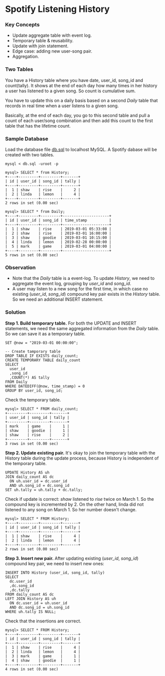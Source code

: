 # Spotify Listening History

### Key Concepts
* Update aggregate table with event log.
* Temporary table & reusability.
* Update with join statement.
* Edge case: adding new user-song pair.
* Aggregation.

### Two Tables
You have a History table where you have date, user_id, song_id and count(tally).
It shows at the end of each day how many times in her history a user has listened to a given song.
So count is cumulative sum.

You have to update this on a daily basis based on a second *Daily* table that records 
in real time when a user listens to a given song.

Basically, at the end of each day, you go to this second table and pull a count 
of each user/song combination and then add this count to the first table that 
has the lifetime count.

### Sample Database
Load the database file [db.sql](db.sql) to localhost MySQL. A Spotify dabase will be created with two tables. 
```
mysql < db.sql -uroot -p
```

```
mysql> SELECT * from History;
+----+---------+---------+-------+
| id | user_id | song_id | tally |
+----+---------+---------+-------+
|  1 | shaw    | rise    |     2 |
|  2 | linda   | lemon   |     4 |
+----+---------+---------+-------+
2 rows in set (0.00 sec)

mysql> SELECT * from Daily;
+----+---------+---------+---------------------+
| id | user_id | song_id | time_stamp          |
+----+---------+---------+---------------------+
|  1 | shaw    | rise    | 2019-03-01 05:33:08 |
|  2 | shaw    | rise    | 2019-03-01 16:00:00 |
|  3 | shaw    | goodie  | 2019-03-01 10:15:00 |
|  4 | linda   | lemon   | 2019-02-28 00:00:00 |
|  5 | mark    | game    | 2019-03-01 04:00:00 |
+----+---------+---------+---------------------+
5 rows in set (0.00 sec)
```

### Observation 
* Note that the *Daily* table is a event-log. To update *History*, we need to aggregate the event log, grouping by *user_id* and *song_id*.
* A user may listen to a new song for the first time, in which case no existing (*user_id*, *song_id*) compound key pair exists in the *History* table. So we need an additional INSERT statement.

### Solution
__Step 1. Build temporary table.__ 
For both the UPDATE and INSERT statements, we need the same aggregated information from the *Daily* table. So we can save it as a temporary table.
```
SET @now = "2019-03-01 00:00:00";

-- Create tamporary table
DROP TABLE IF EXISTS daily_count;
CREATE TEMPORARY TABLE daily_count
SELECT 
  user_id
  ,song_id
  ,COUNT(*) AS tally
FROM Daily
WHERE DATEDIFF(@now, time_stamp) = 0
GROUP BY user_id, song_id;
```

Check the temporary table.
```
mysql> SELECT * FROM daily_count;       
+---------+---------+-------+
| user_id | song_id | tally |
+---------+---------+-------+
| mark    | game    |     1 |
| shaw    | goodie  |     1 |
| shaw    | rise    |     2 |
+---------+---------+-------+
3 rows in set (0.00 sec)
```

__Step 2. Update existing pair.__ It's okay to join the temporary table with the History table during the update process, because History is independent of the temporary table. 
```
UPDATE History AS uh
JOIN daily_count AS dc
  ON uh.user_id = dc.user_id
  AND uh.song_id = dc.song_id
SET uh.tally = uh.tally + dc.tally;
```

Check if update is correct: *shaw* listened to *rise* twice on March 1. So the compound key is incremented by 2. On the other hand, linda did not listened to any song on March 1. So her number doesn't change.
```
mysql> SELECT * FROM History;
+----+---------+---------+-------+
| id | user_id | song_id | tally |
+----+---------+---------+-------+
|  1 | shaw    | rise    |     4 |
|  2 | linda   | lemon   |     4 |
+----+---------+---------+-------+
2 rows in set (0.00 sec)
```

__Step 3. Insert new pair.__ After updating existing (*user_id*, *song_id*) compound key pair, we need to insert new ones:

```
INSERT INTO History (user_id, song_id, tally)
SELECT
  dc.user_id
  ,dc.song_id
  ,dc.tally
FROM daily_count AS dc
LEFT JOIN History AS uh
  ON dc.user_id = uh.user_id
  AND dc.song_id = uh.song_id
WHERE uh.tally IS NULL;
```

Check that the insertions are correct.
```
mysql> SELECT * FROM History;
+----+---------+---------+-------+
| id | user_id | song_id | tally |
+----+---------+---------+-------+
|  1 | shaw    | rise    |     4 |
|  2 | linda   | lemon   |     4 |
|  3 | mark    | game    |     1 |
|  4 | shaw    | goodie  |     1 |
+----+---------+---------+-------+
4 rows in set (0.00 sec)
```
